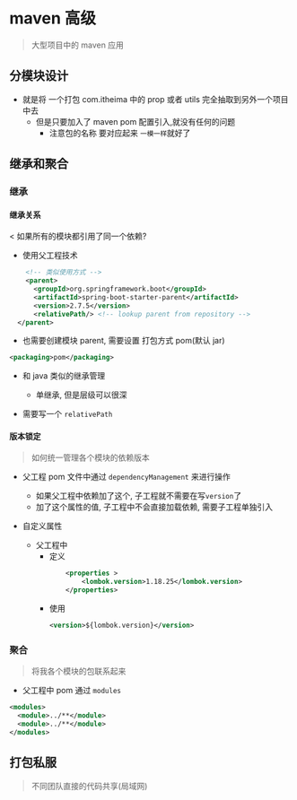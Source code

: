 # maven 高级

> 大型项目中的 maven 应用

## 分模块设计

- 就是将 一个打包 com.itheima 中的 prop 或者 utils 完全抽取到另外一个项目中去
  - 但是只要加入了 maven pom 配置引入,就没有任何的问题
    - 注意包的名称 要对应起来 `一模一样`就好了

## 继承和聚合

### 继承

#### 继承关系

< 如果所有的模块都引用了同一个依赖?

- 使用父工程技术

```xml
    <!-- 类似使用方式 -->
    <parent>
      <groupId>org.springframework.boot</groupId>
      <artifactId>spring-boot-starter-parent</artifactId>
      <version>2.7.5</version>
      <relativePath/> <!-- lookup parent from repository -->
  </parent>
```

- 也需要创建模块 parent, 需要设置 打包方式 pom(默认 jar)

```xml
<packaging>pom</packaging>
```

- 和 java 类似的继承管理

  - 单继承, 但是层级可以很深

- 需要写一个 `relativePath`

#### 版本锁定

> 如何统一管理各个模块的依赖版本

- 父工程 pom 文件中通过 `dependencyManagement` 来进行操作

  - 如果父工程中依赖加了这个, 子工程就不需要在写`version`了
  - 加了这个属性的值, 子工程中不会直接加载依赖, 需要子工程单独引入

- 自定义属性
  - 父工程中
    - 定义
      ```xml
          <properties >
              <lombok.version>1.18.25</lombok.version>
          </properties>
      ```
    - 使用
      ```xml
      <version>${lombok.version}</version>
      ```

### 聚合

> 将我各个模块的包联系起来

- 父工程中 pom 通过 `modules`

```xml
<modules>
  <module>../**</module>
  <module>../**</module>
</modules>
```

## 打包私服

> 不同团队直接的代码共享(局域网)
